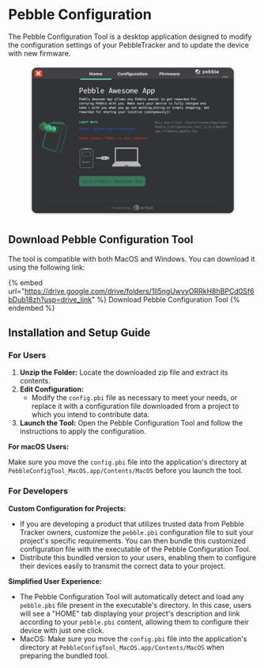 # Pebble Configuration

The Pebble Configuration Tool is a desktop application designed to modify the configuration settings of your PebbleTracker and to update the device with new firmware.

<figure><img src="../../../.gitbook/assets/image (90).png" alt=""><figcaption></figcaption></figure>

## Download Pebble Configuration Tool

The tool is compatible with both MacOS and Windows. You can download it using the following link:

{% embed url="https://drive.google.com/drive/folders/1ll5ngUwvyORRkH8hBPCd0Sf6bDub18zh?usp=drive_link" %}
Download Pebble Configuration Tool
{% endembed %}

## **Installation and Setup Guide**

### **For Users**

1. **Unzip the Folder:** Locate the downloaded zip file and extract its contents.
2. **Edit Configuration:**
   * Modify the `config.pbi` file as necessary to meet your needs, or replace it with a configuration file downloaded from a project to which you intend to contribute data.
3. **Launch the Tool:** Open the Pebble Configuration Tool and follow the instructions to apply the configuration.

**For macOS Users:**

Make sure you move the `config.pbi` file into the application's directory at `PebbleConfigTool_MacOS.app/Contents/MacOS` before you launch the tool.

### **For Developers**

**Custom Configuration for Projects:**

* If you are developing a product that utilizes trusted data from Pebble Tracker owners, customize the `pebble.pbi` configuration file to suit your project's specific requirements. You can then bundle this customized configuration file with the executable of the Pebble Configuration Tool.
* Distribute this bundled version to your users, enabling them to configure their devices easily to transmit the correct data to your project.

**Simplified User Experience:**

* The Pebble Configuration Tool will automatically detect and load any `pebble.pbi` file present in the executable's directory. In this case, users will see a "HOME" tab displaying your project's description and link according to your `pebble.pbi` content, allowing them to configure their device with just one click.
* MacOS: Make sure you move the `config.pbi` file into the application's directory at `PebbleConfigTool_MacOS.app/Contents/MacOS` when preparing the bundled tool.
